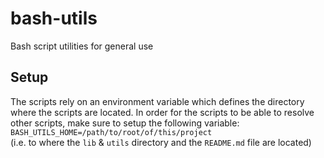 # bash-utils
Bash script utilities for general use

## Setup
The scripts rely on an environment variable which defines the directory where the scripts are located.
In order for the scripts to be able to resolve other scripts, make sure to setup the following variable:  
`BASH_UTILS_HOME=/path/to/root/of/this/project`  
(i.e. to where the `lib` & `utils` directory and the `README.md` file are located)
